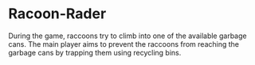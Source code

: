 # Racoon-Rader
During the game, raccoons try to climb into one of the available garbage cans. The main player aims to prevent the raccoons from reaching the garbage cans by trapping them using recycling bins.
